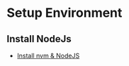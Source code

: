 # Setup Environment

## Install NodeJs

- [Install nvm & NodeJS](https://www.freecodecamp.org/news/node-version-manager-nvm-install-guide/)
